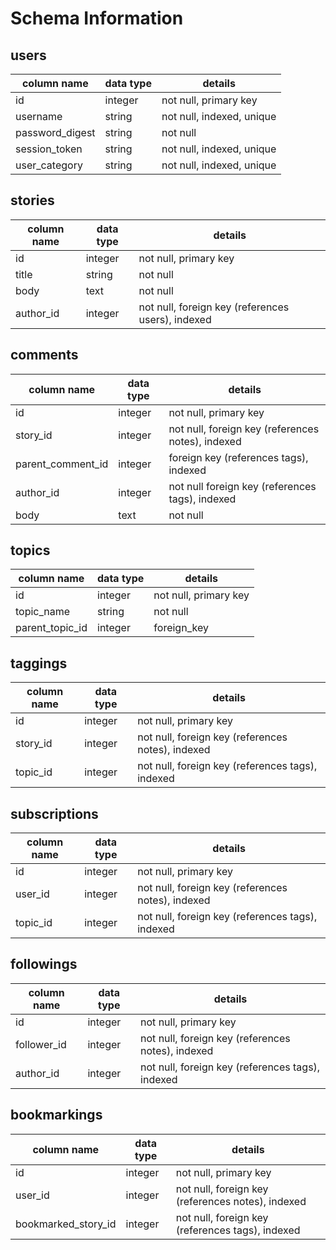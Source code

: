 # Schema Information

## users
column name     | data type | details
----------------|-----------|-----------------------
id              | integer   | not null, primary key
username        | string    | not null, indexed, unique
password_digest | string    | not null
session_token   | string    | not null, indexed, unique
user_category   | string    | not null, indexed, unique

## stories
column name | data type | details
------------|-----------|-----------------------
id          | integer   | not null, primary key
title       | string    | not null
body        | text      | not null
author_id   | integer   | not null, foreign key (references users), indexed

## comments
column name | data type | details
------------|-----------|-----------------------
id          | integer   | not null, primary key
story_id  | integer   | not null, foreign key (references notes), indexed
parent_comment_id| integer   | foreign key (references tags), indexed
author_id   | integer    |not null foreign key (references tags), indexed
body        |text       |not null

## topics
column name | data type | details
------------|-----------|-----------------------
id          | integer   | not null, primary key
topic_name  | string    | not null
parent_topic_id| integer  | foreign_key

## taggings
column name | data type | details
------------|-----------|-----------------------
id          | integer   | not null, primary key
story_id     | integer   | not null, foreign key (references notes), indexed
topic_id      | integer   | not null, foreign key (references tags), indexed


## subscriptions
column name | data type | details
------------|-----------|-----------------------
id          | integer   | not null, primary key
user_id     | integer   | not null, foreign key (references notes), indexed
topic_id    | integer   | not null, foreign key (references tags), indexed

## followings
column name | data type | details
------------|-----------|-----------------------
id          | integer   | not null, primary key
follower_id     | integer   | not null, foreign key (references notes), indexed
author_id      | integer   | not null, foreign key (references tags), indexed

## bookmarkings
column name | data type | details
------------|-----------|-----------------------
id          | integer   | not null, primary key
user_id     | integer   | not null, foreign key (references notes), indexed
bookmarked_story_id  | integer   | not null, foreign key (references tags), indexed
